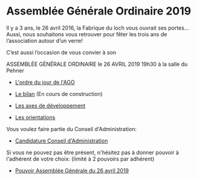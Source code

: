 # Assemblée Générale Ordinaire 2019

Il y a 3 ans, le 26 avril 2016, la Fabrique du loch vous ouvrait ses portes…
Aussi, nous souhaitons vous retrouver pour fêter les trois ans de l’association autour d’un verre!

C’est aussi l’occasion de vous convier à son

ASSEMBLÉE GÉNÉRALE ORDINAIRE
le 26 AVRIL 2019 19h30
à la salle du Pehner


- [L'ordre du jour de l'AGO](ordre-du-jour.md)

- [Le bilan](activites/bilan.md) (En cours de construction)
- [Les axes de développement](activites/activites.md)
- [Les orientations](activites/orientations.md)

Vous voulez faire partie du Conseil d'Administration:

  - [Candidature Conseil d'Administration](https://framaforms.org/candidature-au-conseil-dadministration-la-fabrique-du-loch-1554995370)

Si vous ne pouvez pas être présent, n'hésitez pas à donner pouvoir à l'adhérent de votre choix:
(limité à 2 pouvoirs par adhérent)

- [Pouvoir Assemblée Générale du 26 avril 2019](Fabloch-AG2019-pouvoir.pdf)
